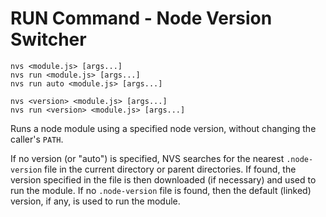 # RUN Command - Node Version Switcher
```
nvs <module.js> [args...]
nvs run <module.js> [args...]
nvs run auto <module.js> [args...]

nvs <version> <module.js> [args...]
nvs run <version> <module.js> [args...]
```
Runs a node module using a specified node version, without changing the caller's `PATH`.

If no version (or "auto") is specified, NVS searches for the nearest `.node-version` file in the current directory or parent directories. If found, the version specified in the file is then downloaded (if necessary) and used to run the module. If no `.node-version` file is found, then the default (linked) version, if any, is used to run the module.
